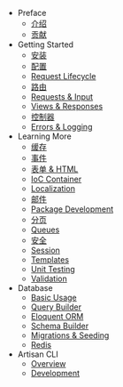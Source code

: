 - Preface
    - [介绍](/docs/introduction)
    - [贡献](/docs/contributing)
- Getting Started
    - [安装](/docs/installation)
    - [配置](/docs/configuration)
    - [Request Lifecycle](/docs/lifecycle)
    - [路由](/docs/routing)
    - [Requests & Input](/docs/requests)
    - [Views & Responses](/docs/responses)
    - [控制器](/docs/controllers)
    - [Errors & Logging](/docs/errors)
- Learning More
    - [缓存](/docs/cache)
    - [事件](/docs/events)
    - [表单 & HTML](/docs/html)
    - [IoC Container](/docs/ioc)
    - [Localization](/docs/localization)
    - [邮件](/docs/mail)
    - [Package Development](/docs/packages)
    - [分页](/docs/pagination)
    - [Queues](/docs/queues)
    - [安全](/docs/security)
    - [Session](/docs/session)
    - [Templates](/docs/templates)
    - [Unit Testing](/docs/testing)
    - [Validation](/docs/validation)
- Database
    - [Basic Usage](/docs/database)
    - [Query Builder](/docs/queries)
    - [Eloquent ORM](/docs/eloquent)
    - [Schema Builder](/docs/schema)
    - [Migrations & Seeding](/docs/migrations)
    - [Redis](/docs/redis)
- Artisan CLI
    - [Overview](/docs/artisan)
    - [Development](/docs/commands)
